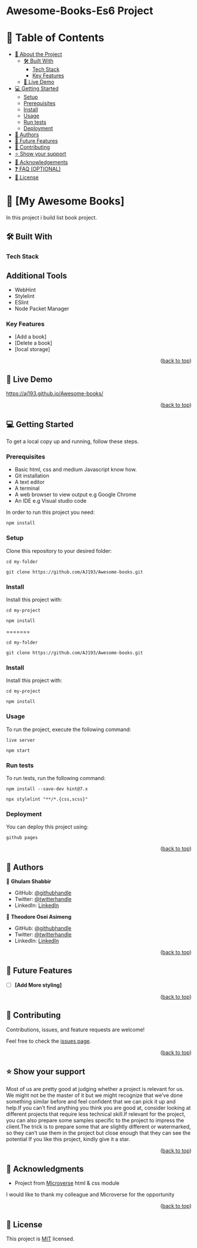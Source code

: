 # Awesome-Books-Es6 Project



<div align="center">
  <!-- You are encouraged to replace this logo with your own! Otherwise you can also remove it. -->


</div>

<!-- TABLE OF CONTENTS -->

# 📗 Table of Contents

- [📖 About the Project](#about-project)
  - [🛠 Built With](#built-with)
    - [Tech Stack](#tech-stack)
    - [Key Features](#key-features)
  - [🚀 Live Demo](#live-demo)
- [💻 Getting Started](#getting-started)
  - [Setup](#setup)
  - [Prerequisites](#prerequisites)
  - [Install](#install)
  - [Usage](#usage)
  - [Run tests](#run-tests)
  - [Deployment](#triangular_flag_on_post-deployment)
- [👥 Authors](#authors)
- [🔭 Future Features](#future-features)
- [🤝 Contributing](#contributing)
- [⭐️ Show your support](#support)
- [🙏 Acknowledgements](#acknowledgements)
- [❓ FAQ (OPTIONAL)](#faq)
- [📝 License](#license)

<!-- PROJECT DESCRIPTION -->

# 📖 [My Awesome Books] <a name="about-project"></a>

 In this project i build list book project.

## 🛠 Built With <a name="built-with"></a>

### Tech Stack <a name="tech-stack"></a>

## Additional Tools

- WebHint
- Stylelint
- ESlint
- Node Packet Manager

<!-- Features -->


### Key Features <a name="key-features"></a>


- [Add a book]
- [Delete a book]
- [local storage]

<p align="right">(<a href="#readme-top">back to top</a>)</p>

<!-- LIVE DEMO -->

## 🚀 Live Demo <a name="live-demo"></a>
https://aj193.github.io/Awesome-books/


<p align="right">(<a href="#readme-top">back to top</a>)</p>



<!-- GETTING STARTED -->

## 💻 Getting Started <a name="getting-started"></a>

To get a local copy up and running, follow these steps.

### Prerequisites

- Basic html, css and medium Javascript know how.
- Git installation
- A text editor
- A terminal
- A web browser to view output e.g Google Chrome
- An IDE e.g Visual studio code

In order to run this project you need:

`npm install`

### Setup

Clone this repository to your desired folder:


```cd my-folder```


```git clone https://github.com/AJ193/Awesome-books.git```


### Install

Install this project with:

`cd my-project`


`npm install`

=======

```cd my-folder```


```git clone https://github.com/AJ193/Awesome-books.git```


### Install

Install this project with:

`cd my-project`


`npm install`


### Usage

To run the project, execute the following command:

`live server`

`npm start`

### Run tests

To run tests, run the following command:

`npm install --save-dev hint@7.x`

`npx stylelint "**/*.{css,scss}"`

### Deployment

You can deploy this project using:

`github pages`


<p align="right">(<a href="#readme-top">back to top</a>)</p>

<!-- AUTHORS -->

## 👥 Authors <a name="authors"></a>


👤 **Ghulam Shabbir**

- GitHub: [@githubhandle](https://github.com/AJ193)
- Twitter: [@twitterhandle](https://twitter.com/GhulamShabbir59)
- LinkedIn: [LinkedIn](https://www.linkedin.com/in/ghulam-shabbir-225264247/)

👤 **Theodore Osei Asimeng**

- GitHub: [@githubhandle](https://github.com/Theodoraldo)
- Twitter: [@twitterhandle](https://twitter.com/AsimengOse33947)
- LinkedIn: [LinkedIn](https://www.linkedin.com/in/theodore-asimeng-osei-80075125b/)


<p align="right">(<a href="#readme-top">back to top</a>)</p>

<!-- FUTURE FEATURES -->

## 🔭 Future Features <a name="future-features"></a>


- [ ] **[Add More styling]**


<p align="right">(<a href="#readme-top">back to top</a>)</p>

<!-- CONTRIBUTING -->

## 🤝 Contributing <a name="contributing"></a>

Contributions, issues, and feature requests are welcome!

Feel free to check the [issues page](../../issues/).

<p align="right">(<a href="#readme-top">back to top</a>)</p>

<!-- SUPPORT -->

## ⭐️ Show your support <a name="support"></a>


Most of us are pretty good at judging whether a project is relevant for us. We might not be the master of it but we might recognize that we’ve done something similar before and feel confident that we can pick it up and help.If you can’t find anything you think you are good at, consider looking at different projects that require less technical skill.If relevant for the project, you can also prepare some samples specific to the project to impress the client.The trick is to prepare some that are slightly different or watermarked, so they can’t use them in the project but close enough that they can see the potential If you like this project, kindly give it a star.

<p align="right">(<a href="#readme-top">back to top</a>)</p>

<!-- ACKNOWLEDGEMENTS -->

## 🙏 Acknowledgments <a name="acknowledgements"></a>

- Project from [Microverse](https://bit.ly/MicroverseTN) html & css module

I would like to thank my colleague and Microverse for the opportunity

<p align="right">(<a href="#readme-top">back to top</a>)</p>



<!-- LICENSE -->

## 📝 License <a name="license"></a>


This project is [MIT](./LICENSE) licensed.

